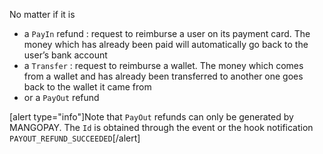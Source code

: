No matter if it is
* a `PayIn` refund : request to reimburse a user on its payment card. The money which has already been paid will automatically go back to the user’s bank account
* a `Transfer` : request to reimburse a wallet. The money which comes from a wallet and has already been transferred to another one goes back to the wallet it came from
* or a `PayOut` refund

[alert type="info"]Note that `PayOut` refunds can only be generated by MANGOPAY. The `Id` is obtained through the event or the hook notification  `PAYOUT_REFUND_SUCCEEDED`[/alert]